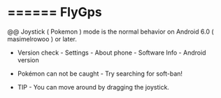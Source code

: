 ======
FlyGps
======

@@ Joystick ( Pokemon ) mode is the normal behavior on Android 6.0 ( masimelrowoo ) or later.

- Version check -
Settings - About phone - Software Info - Android version

- Pokémon can not be caught - 
Try searching for soft-ban!

- TIP -
You can move around by dragging the joystick.
